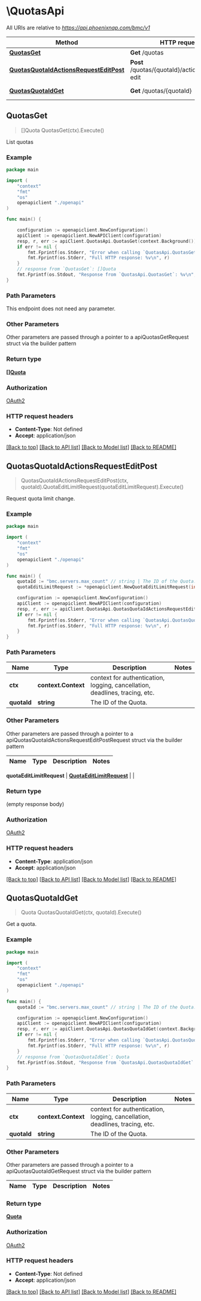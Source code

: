 # \QuotasApi

All URIs are relative to *https://api.phoenixnap.com/bmc/v1*

Method | HTTP request | Description
------------- | ------------- | -------------
[**QuotasGet**](QuotasApi.md#QuotasGet) | **Get** /quotas | List quotas
[**QuotasQuotaIdActionsRequestEditPost**](QuotasApi.md#QuotasQuotaIdActionsRequestEditPost) | **Post** /quotas/{quotaId}/actions/request-edit | Request quota limit change.
[**QuotasQuotaIdGet**](QuotasApi.md#QuotasQuotaIdGet) | **Get** /quotas/{quotaId} | Get a quota.



## QuotasGet

> []Quota QuotasGet(ctx).Execute()

List quotas



### Example

```go
package main

import (
    "context"
    "fmt"
    "os"
    openapiclient "./openapi"
)

func main() {

    configuration := openapiclient.NewConfiguration()
    apiClient := openapiclient.NewAPIClient(configuration)
    resp, r, err := apiClient.QuotasApi.QuotasGet(context.Background()).Execute()
    if err != nil {
        fmt.Fprintf(os.Stderr, "Error when calling `QuotasApi.QuotasGet``: %v\n", err)
        fmt.Fprintf(os.Stderr, "Full HTTP response: %v\n", r)
    }
    // response from `QuotasGet`: []Quota
    fmt.Fprintf(os.Stdout, "Response from `QuotasApi.QuotasGet`: %v\n", resp)
}
```

### Path Parameters

This endpoint does not need any parameter.

### Other Parameters

Other parameters are passed through a pointer to a apiQuotasGetRequest struct via the builder pattern


### Return type

[**[]Quota**](Quota.md)

### Authorization

[OAuth2](../README.md#OAuth2)

### HTTP request headers

- **Content-Type**: Not defined
- **Accept**: application/json

[[Back to top]](#) [[Back to API list]](../README.md#documentation-for-api-endpoints)
[[Back to Model list]](../README.md#documentation-for-models)
[[Back to README]](../README.md)


## QuotasQuotaIdActionsRequestEditPost

> QuotasQuotaIdActionsRequestEditPost(ctx, quotaId).QuotaEditLimitRequest(quotaEditLimitRequest).Execute()

Request quota limit change.



### Example

```go
package main

import (
    "context"
    "fmt"
    "os"
    openapiclient "./openapi"
)

func main() {
    quotaId := "bmc.servers.max_count" // string | The ID of the Quota.
    quotaEditLimitRequest := *openapiclient.NewQuotaEditLimitRequest(int32(10), "I need more servers for my cluster.") // QuotaEditLimitRequest |  (optional)

    configuration := openapiclient.NewConfiguration()
    apiClient := openapiclient.NewAPIClient(configuration)
    resp, r, err := apiClient.QuotasApi.QuotasQuotaIdActionsRequestEditPost(context.Background(), quotaId).QuotaEditLimitRequest(quotaEditLimitRequest).Execute()
    if err != nil {
        fmt.Fprintf(os.Stderr, "Error when calling `QuotasApi.QuotasQuotaIdActionsRequestEditPost``: %v\n", err)
        fmt.Fprintf(os.Stderr, "Full HTTP response: %v\n", r)
    }
}
```

### Path Parameters


Name | Type | Description | Notes
---- | ---- | ----------- | -----
**ctx** | **context.Context** | context for authentication, logging, cancellation, deadlines, tracing, etc. |
**quotaId** | **string** | The ID of the Quota. | 

### Other Parameters

Other parameters are passed through a pointer to a apiQuotasQuotaIdActionsRequestEditPostRequest struct via the builder pattern

  
Name | Type | Description | Notes
---- | ---- | ----------- | ----- 

**quotaEditLimitRequest** | [**QuotaEditLimitRequest**](QuotaEditLimitRequest.md) |  | 

### Return type

 (empty response body)

### Authorization

[OAuth2](../README.md#OAuth2)

### HTTP request headers

- **Content-Type**: application/json
- **Accept**: application/json

[[Back to top]](#) [[Back to API list]](../README.md#documentation-for-api-endpoints)
[[Back to Model list]](../README.md#documentation-for-models)
[[Back to README]](../README.md)


## QuotasQuotaIdGet

> Quota QuotasQuotaIdGet(ctx, quotaId).Execute()

Get a quota.



### Example

```go
package main

import (
    "context"
    "fmt"
    "os"
    openapiclient "./openapi"
)

func main() {
    quotaId := "bmc.servers.max_count" // string | The ID of the Quota.

    configuration := openapiclient.NewConfiguration()
    apiClient := openapiclient.NewAPIClient(configuration)
    resp, r, err := apiClient.QuotasApi.QuotasQuotaIdGet(context.Background(), quotaId).Execute()
    if err != nil {
        fmt.Fprintf(os.Stderr, "Error when calling `QuotasApi.QuotasQuotaIdGet``: %v\n", err)
        fmt.Fprintf(os.Stderr, "Full HTTP response: %v\n", r)
    }
    // response from `QuotasQuotaIdGet`: Quota
    fmt.Fprintf(os.Stdout, "Response from `QuotasApi.QuotasQuotaIdGet`: %v\n", resp)
}
```

### Path Parameters


Name | Type | Description | Notes
---- | ---- | ----------- | -----
**ctx** | **context.Context** | context for authentication, logging, cancellation, deadlines, tracing, etc. |
**quotaId** | **string** | The ID of the Quota. | 

### Other Parameters

Other parameters are passed through a pointer to a apiQuotasQuotaIdGetRequest struct via the builder pattern

 
Name | Type | Description | Notes
---- | ---- | ----------- | ----- 

### Return type

[**Quota**](Quota.md)

### Authorization

[OAuth2](../README.md#OAuth2)

### HTTP request headers

- **Content-Type**: Not defined
- **Accept**: application/json

[[Back to top]](#) [[Back to API list]](../README.md#documentation-for-api-endpoints)
[[Back to Model list]](../README.md#documentation-for-models)
[[Back to README]](../README.md)

